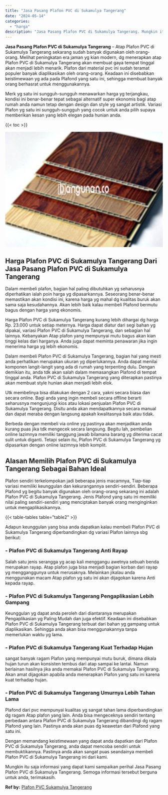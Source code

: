 ```yaml
---
title: "Jasa Pasang Plafon PVC di Sukamulya Tangerang"
date: "2024-05-14"
categories: 
  - "harga"
description: "Jasa Pasang Plafon PVC di Sukamulya Tangerang. Mungkin itu saja informasi yang dapat kami sampaikan perihal Jasa Pasang Plafon PVC di Sukamulya Tangerang. Se..."
---
```


**Jasa Pasang Plafon PVC di Sukamulya Tangerang** – Atap Plafon PVC di Sukamulya Tangerang sekarang sudah banyak digunakan oleh orang-orang. Melihat peningkatan era jaman yg kian modern, dg menerapkan atap Plafon PVC di Sukamulya Tangerang akan membuat gaya tempat tinggal akan menjadi lebih menarik. Plafon dari material pvc ini sudah teramat populer banyak diaplikasikan oleh orang-orang. Keadaan ini disebabkan keistimewaan yg ada pada Plafond yang satu ini, sehingga membuat banyak orang berhasrat untuk menggunakannya.

Merk yg satu ini sungguh-sungguh menawarkan harga yg terjangkau, kondisi ini benar-benar tepat sebagai alternatif super ekonomis bagi atap rumah anda namun tetap dengan design dan style yg sangat artistik. Variasi Plafon yg satu ini sungguh-sungguh yang cocok untuk anda pilih supaya memberikan kesan yang lebih elegan pada hunian anda.

{{< toc >}}

![Jasa Pasang Plafon PVC di Sukamulya Tangerang](/images/flafond-pvc-murah04.png)

## Harga Plafon PVC di Sukamulya Tangerang Dari Jasa Pasang Plafon PVC di Sukamulya Tangerang

Dalam membeli plafon, bagian hal paling dibutuhkan yg seharusnya diperhatikan ialah poin harga yg dipasarkannya. Seseorang benar-benar memastikan akan kondisi ini, karena harga yg mahal dg kualitas buruk akan sama saja kesudahannya. Akan lebih baik kalau membeli Plafond bermutu bagus dengan harga yang ekonomis.

Harga Plafon PVC di Sukamulya Tangerang kurang lebih dihargai dg harga Rp. 23.000 untuk setiap meternya. Harga dapat diatur dari segi bahan yg dipakai, variasi Plafon PVC di Sukamulya Tangerang, dan sebagian hal lainnya. Kebanyakan Atap plafon yang mempunyai mutu bagus akan kian tinggi kelas dari harganya. Anda juga dapat meminta penawaran jika ingin menerima harga yg lebih ekonomis.

Dalam membeli Plafon PVC di Sukamulya Tangerang, bagian hal yang mesti anda perhatikan merupakan ukuran yg diperlukannya. Anda dapat menilai komponen langit-langit yang ada di rumah yang terpenting dulu. Dengan demikian itu, anda tdk akan salah dalam memasangkan Plafond di tempat tinggal anda. Plafon PVC di Sukamulya Tangerang yang diterapkan pastinya akan membuat style hunian akan menjadi lebih elok.

Utk membelinya bisa dilakukan dengan 2 cara, yakni secara biasa dan secara online. Bagi anda yang ingin membeli secara offline berarti seharusnya mengunjungi kios atau lokasi penjualan Plafon PVC di Sukamulya Tangerang. Disitu anda akan mendapatkannya secara manual dan dapat meraba dengan langsung apakah kwalitasnya baik atau tidak.

Berbeda dengan membeli via online yg pastinya akan menjadikan anda kurang puas jika tdk mengecek secara langsung. Begitu lah, pembelian online lazimnya memiliki tanggung jawab bilamana barang yg diterima cacat sulit untuk diganti. Tetapi selain itu, Plafon PVC di Sukamulya Tangerang yg dipasarkan dengan online lazimnya lebih komplit.

## Alasan Memilih Plafon PVC di Sukamulya Tangerang Sebagai Bahan Ideal

Plafon sendiri terkelompokan jadi beberapa jenis macamnya, Tiap-tiap variasi memiliki keunggulan dan kekurangannya sendiri-sendiri. Beberapa Plafond yg begitu banyak digunakan oleh orang-orang sekarang ini adalah Plafon PVC di Sukamulya Tangerang. Jenis Plafond yang satu ini memiliki nilai paling sendiri-sendiri yang menciptakan banyak orang menginginkan untuk mengaplikasikannya.

{{< table-tables table="table2" >}}

Adapun keunggulan yang bisa anda dapatkan kalau membeli Plafon PVC di Sukamulya Tangerang diperbandingkan dg variasi Plafon lainnya sbg berikut:

### \- Plafon PVC di Sukamulya Tangerang Anti Rayap

Salah satu jenis serangga yg acap kali menggangu awetnya sebuah benda merupakan rayap. Atap plafon juga bisa menjadi bagian korban dari rayap yg mengganggunya untuk merusaknya. Melainkan jikalau anda menggunakan macam Atap plafon yg satu ini akan dijagokan karena Anti kepada rayap.

### \- Plafon PVC di Sukamulya Tangerang Pengaplikasian Lebih Gampang

Keunggulan yg dapat anda peroleh dari diantaranya merupakan Pengaplikasian yg Paling Mudah dan juga efektif. Keadaan ini disebabkan Plafon PVC di Sukamulya Tangerang terbuat dari bahan yg gampang untuk diaplikasikan. Sehingga anda akan bisa menggunakannya tanpa memerlukan waktu yg lama.

### \- Plafon PVC di Sukamulya Tangerang Kuat Terhadap Hujan

sangat banyak ragam Plafon yang mempunyai mutu buruk, dimana dikala hujan turun akan konsisten tembus dari atap sampai ke lantai. Namun berlainan hasilnya jika anda memakai Plafon PVC di Sukamulya Tangerang. Akan amat dijagokan apabila anda menerapkan Plafon yang satu ini karena kuat terhadap hujan.

### \- Plafon PVC di Sukamulya Tangerang Umurnya Lebih Tahan Lama

Plafond dari pvc mempunyai kualitas yg sangat tahan lama diperbandingkan dg ragam Atap plafon yang lain. Anda bisa mengeceknya sendiri tentang perbedaan antara Plafon PVC di Sukamulya Tangerang dibandingi dg ragam Plafond yang lain. Pastinya anda akan puas dg keawetan dari Plafond yang satu ini.

Dengan memandang keistimewaan yang dapat anda dapatkan dari Plafon PVC di Sukamulya Tangerang, anda dapat mencoba sendiri untuk membuktikannya. Pastinya anda akan sangat puas seandainya membeli Plafon PVC di Sukamulya Tangerang ini dari kami.

Mungkin itu saja informasi yang dapat kami sampaikan perihal Jasa Pasang Plafon PVC di Sukamulya Tangerang. Semoga informasi tersebut berguna untuk anda, terimakasih.

**Ref by:** [Plafon PVC Sukamulya Tangerang](https://id.wikipedia.org/wiki/Plafon)
